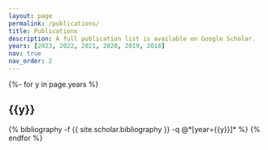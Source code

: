 ```yaml
---
layout: page
permalink: /publications/
title: Publications
description: A full publication list is available on Google Scholar.
years: [2023, 2022, 2021, 2020, 2019, 2018]
nav: true
nav_order: 2
---
```

<!-- _pages/publications.md -->
<div class="publications">

{%- for y in page.years %}
  <h2 class="year">{{y}}</h2>
  {% bibliography -f {{ site.scholar.bibliography }} -q @*[year={{y}}]* %}
{% endfor %}

</div>
